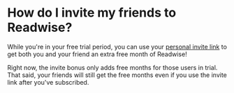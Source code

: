 # How do I invite my friends to Readwise?

While you're in your free trial period, you can use your [personal invite link](https://readwise.io/invite) to get both you and your friend an extra free month of Readwise!

Right now, the invite bonus only adds free months for those users in trial. That said, your friends will still get the free months even if you use the invite link after you've subscribed.
